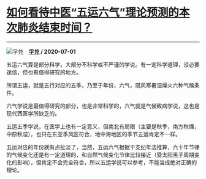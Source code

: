 # [如何看待中医“五运六气”理论预测的本次肺炎结束时间？](https://www.zhihu.com/answer/1312459025)

-------------------------------------------------------------------------

![孚兑](https://pic2.zhimg.com/da8e974dc.jpg?source=1940ef5c "孚兑")&emsp;**[孚兑](https://www.zhihu.com/people/fu-dui-67) / 2020-07-01**

五运六气算是部分科学，大部分不科学或不严谨的学说。有一定科学道理，没必要迷信，但也有值得研究的地方。

所谓五运，就是五行对应的五季，乃至于年份，六气，既风寒暑湿燥火六种气候条件。

六气学说是最值得研究的部分，也是非常科学的，六气就是气候致病学说，这也是现代西医学所缺乏的。

五运五季学说，在医学上也有一定意义，但南北有局限（主要是秋季，南方秋燥，中原秋湿），也只在东亚季风区符合，地中海地区的季节五运肯定不一样。

五运对应的年份就有点扯淡了，当然，五运六气根据干支纪年法推算，六十年节律的气候变化还是有一定道理的，和自然气候变化节律比较接近（受太阳黑子周期变化的影响），但肯定不会完全符合，所以五运学说可以参考，不能当成绝对正确的理论。

